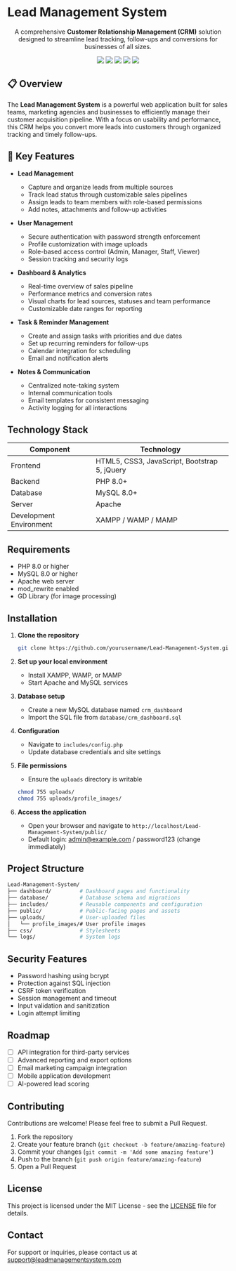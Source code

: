 # Lead Management System

<p align="center">
  A comprehensive <strong>Customer Relationship Management (CRM)</strong> solution designed to streamline lead tracking, follow-ups and conversions for businesses of all sizes.
</p>

<p align="center">
  <img src="https://img.shields.io/badge/PHP-8.0+-777BB4?style=flat-square&logo=php&logoColor=white" />
  <img src="https://img.shields.io/badge/MySQL-8.0+-4479A1?style=flat-square&logo=mysql&logoColor=white" />
  <img src="https://img.shields.io/badge/Bootstrap-5.3-7952B3?style=flat-square&logo=bootstrap&logoColor=white" />
  <img src="https://img.shields.io/badge/jQuery-3.6-0769AD?style=flat-square&logo=jquery&logoColor=white" />
  <img src="https://img.shields.io/badge/License-MIT-green.svg?style=flat-square" />
</p>

## 📋 Overview

The **Lead Management System** is a powerful web application built for sales teams, marketing agencies and businesses to efficiently manage their customer acquisition pipeline. With a focus on usability and performance, this CRM helps you convert more leads into customers through organized tracking and timely follow-ups.

## 🚀 Key Features

- **Lead Management**
  - Capture and organize leads from multiple sources
  - Track lead status through customizable sales pipelines
  - Assign leads to team members with role-based permissions
  - Add notes, attachments and follow-up activities

- **User Management**
  - Secure authentication with password strength enforcement
  - Profile customization with image uploads
  - Role-based access control (Admin, Manager, Staff, Viewer)
  - Session tracking and security logs

- **Dashboard & Analytics**
  - Real-time overview of sales pipeline
  - Performance metrics and conversion rates
  - Visual charts for lead sources, statuses and team performance
  - Customizable date ranges for reporting
- **Task & Reminder Management**
  - Create and assign tasks with priorities and due dates
  - Set up recurring reminders for follow-ups
  - Calendar integration for scheduling
  - Email and notification alerts

- **Notes & Communication**
  - Centralized note-taking system
  - Internal communication tools
  - Email templates for consistent messaging
  - Activity logging for all interactions

## Technology Stack

| Component | Technology |
|-----------|------------|
| Frontend | HTML5, CSS3, JavaScript, Bootstrap 5, jQuery |
| Backend | PHP 8.0+ |
| Database | MySQL 8.0+ |
| Server | Apache |
| Development Environment | XAMPP / WAMP / MAMP |

## Requirements

- PHP 8.0 or higher
- MySQL 8.0 or higher
- Apache web server
- mod_rewrite enabled
- GD Library (for image processing)

## Installation

1. **Clone the repository**
   ```bash
   git clone https://github.com/yourusername/Lead-Management-System.git
   ```

2. **Set up your local environment**
   - Install XAMPP, WAMP, or MAMP
   - Start Apache and MySQL services

3. **Database setup**
   - Create a new MySQL database named `crm_dashboard`
   - Import the SQL file from `database/crm_dashboard.sql`

4. **Configuration**
   - Navigate to `includes/config.php`
   - Update database credentials and site settings

5. **File permissions**
   - Ensure the `uploads` directory is writable
   ```bash
   chmod 755 uploads/
   chmod 755 uploads/profile_images/
   ```

6. **Access the application**
   - Open your browser and navigate to `http://localhost/Lead-Management-System/public/`
   - Default login: admin@example.com / password123 (change immediately)

## Project Structure

```bash
Lead-Management-System/
├── dashboard/         # Dashboard pages and functionality
├── database/          # Database schema and migrations
├── includes/          # Reusable components and configuration
├── public/            # Public-facing pages and assets
├── uploads/           # User-uploaded files
│   └── profile_images/# User profile images
├── css/               # Stylesheets
└── logs/              # System logs
```

## Security Features

- Password hashing using bcrypt
- Protection against SQL injection
- CSRF token verification
- Session management and timeout
- Input validation and sanitization
- Login attempt limiting

## Roadmap

- [ ] API integration for third-party services
- [ ] Advanced reporting and export options
- [ ] Email marketing campaign integration
- [ ] Mobile application development
- [ ] AI-powered lead scoring

## Contributing

Contributions are welcome! Please feel free to submit a Pull Request.

1. Fork the repository
2. Create your feature branch (`git checkout -b feature/amazing-feature`)
3. Commit your changes (`git commit -m 'Add some amazing feature'`)
4. Push to the branch (`git push origin feature/amazing-feature`)
5. Open a Pull Request

## License

This project is licensed under the MIT License - see the [LICENSE](LICENSE) file for details.

## Contact

For support or inquiries, please contact us at support@leadmanagementsystem.com
